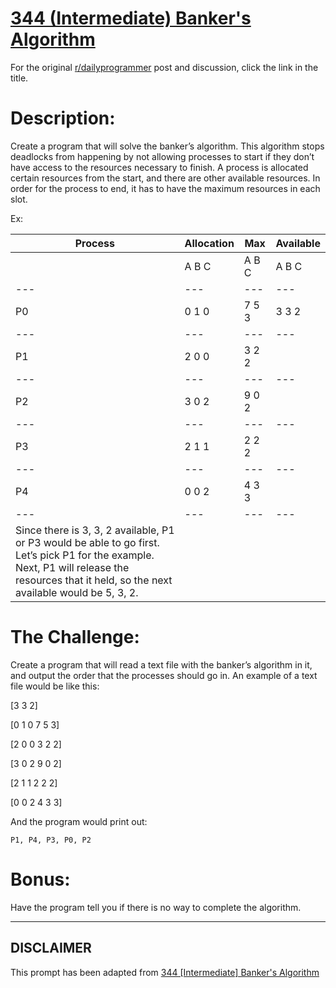# [344 (Intermediate) Banker's Algorithm](https://www.reddit.com/r/dailyprogrammer/comments/7jkfu5/20171213_challenge_344_intermediate_bankers/)

For the original [r/dailyprogrammer](https://www.reddit.com/r/dailyprogrammer/) post and discussion, click the link in the title.

# Description:
Create a program that will solve the banker’s algorithm.  This algorithm stops deadlocks from happening by not allowing processes to start if they don’t have access to the resources necessary to finish.  A process is allocated certain resources from the start, and there are other available resources.  In order for the process to end, it has to have the maximum resources in each slot.

Ex:


|Process|Allocation|Max|Available|
| --- | --- | --- | --- |
||A B C|A B C|A B C|
| --- | --- | --- | --- |
|P0|0   1   0|7   5   3|3   3   2|
| --- | --- | --- | --- |
|P1|2   0   0|3   2   2||
| --- | --- | --- | --- |
|P2|3   0   2|9   0   2||
| --- | --- | --- | --- |
|P3|2   1   1|2   2   2||
| --- | --- | --- | --- |
|P4|0   0   2|4   3   3||
| --- | --- | --- | --- |
|Since there is 3, 3, 2 available, P1 or P3 would be able to go first.  Let’s pick P1 for the example.  Next, P1 will release the resources that it held, so the next available would be 5, 3, 2.

# The Challenge:
Create a program that will read a text file with the banker’s algorithm in it, and output the order that the processes should go in.
An example of a text file would be like this:

[3 3 2]

[0 1 0 7 5 3]

[2 0 0 3 2 2]

[3 0 2 9 0 2]

[2 1 1 2 2 2]

[0 0 2 4 3 3]

And the program would print out:


```
P1, P4, P3, P0, P2
```
# Bonus:
Have the program tell you if there is no way to complete the algorithm.


----
## **DISCLAIMER**
This prompt has been adapted from [344 [Intermediate] Banker's Algorithm](https://www.reddit.com/r/dailyprogrammer/comments/7jkfu5/20171213_challenge_344_intermediate_bankers/)
